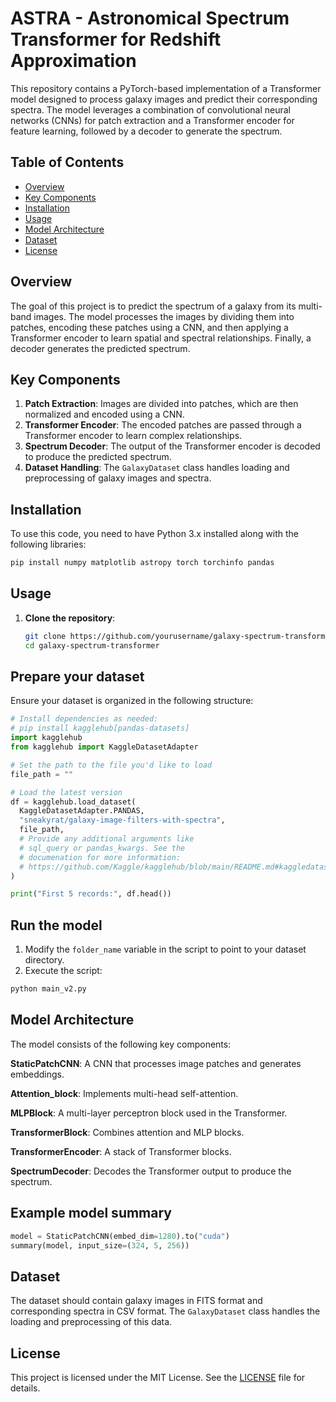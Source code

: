 # ASTRA - Astronomical Spectrum Transformer for Redshift Approximation

This repository contains a PyTorch-based implementation of a Transformer model designed to process galaxy images and predict their corresponding spectra. The model leverages a combination of convolutional neural networks (CNNs) for patch extraction and a Transformer encoder for feature learning, followed by a decoder to generate the spectrum.

## Table of Contents
- [Overview](#overview)
- [Key Components](#key-components)
- [Installation](#installation)
- [Usage](#usage)
- [Model Architecture](#model-architecture)
- [Dataset](#dataset)
- [License](#license)

## Overview

The goal of this project is to predict the spectrum of a galaxy from its multi-band images. The model processes the images by dividing them into patches, encoding these patches using a CNN, and then applying a Transformer encoder to learn spatial and spectral relationships. Finally, a decoder generates the predicted spectrum.

## Key Components

1. **Patch Extraction**: Images are divided into patches, which are then normalized and encoded using a CNN.
2. **Transformer Encoder**: The encoded patches are passed through a Transformer encoder to learn complex relationships.
3. **Spectrum Decoder**: The output of the Transformer encoder is decoded to produce the predicted spectrum.
4. **Dataset Handling**: The `GalaxyDataset` class handles loading and preprocessing of galaxy images and spectra.

## Installation

To use this code, you need to have Python 3.x installed along with the following libraries:

```bash
pip install numpy matplotlib astropy torch torchinfo pandas
```
## Usage

1. **Clone the repository**:
   ```bash
   git clone https://github.com/yourusername/galaxy-spectrum-transformer.git
   cd galaxy-spectrum-transformer
   ```
## Prepare your dataset

Ensure your dataset is organized in the following structure:
```python
# Install dependencies as needed:
# pip install kagglehub[pandas-datasets]
import kagglehub
from kagglehub import KaggleDatasetAdapter

# Set the path to the file you'd like to load
file_path = ""

# Load the latest version
df = kagglehub.load_dataset(
  KaggleDatasetAdapter.PANDAS,
  "sneakyrat/galaxy-image-filters-with-spectra",
  file_path,
  # Provide any additional arguments like 
  # sql_query or pandas_kwargs. See the 
  # documenation for more information:
  # https://github.com/Kaggle/kagglehub/blob/main/README.md#kaggledatasetadapterpandas
)

print("First 5 records:", df.head())
```

## Run the model

1. Modify the `folder_name` variable in the script to point to your dataset directory.
2. Execute the script:

```bash
python main_v2.py
```
## Model Architecture

The model consists of the following key components:

**StaticPatchCNN**: A CNN that processes image patches and generates embeddings.

**Attention_block**: Implements multi-head self-attention.

**MLPBlock**: A multi-layer perceptron block used in the Transformer.

**TransformerBlock**: Combines attention and MLP blocks.

**TransformerEncoder**: A stack of Transformer blocks.

**SpectrumDecoder**: Decodes the Transformer output to produce the spectrum.

## Example model summary
```python
model = StaticPatchCNN(embed_dim=1280).to("cuda")
summary(model, input_size=(324, 5, 256))
```
## Dataset

The dataset should contain galaxy images in FITS format and corresponding spectra in CSV format. The `GalaxyDataset` class handles the loading and preprocessing of this data.

## License

This project is licensed under the MIT License. See the [LICENSE](LICENSE) file for details.
